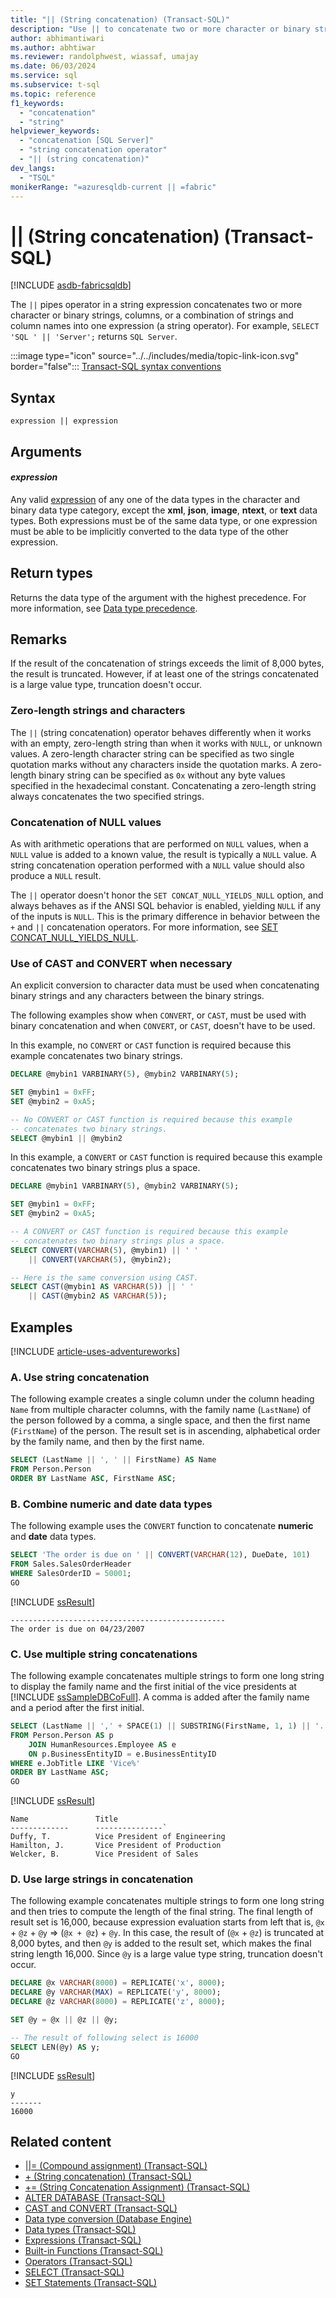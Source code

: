 ```yaml
---
title: "|| (String concatenation) (Transact-SQL)"
description: "Use || to concatenate two or more character or binary strings, columns, or a combination of strings and column names into one expression (a string operator)."
author: abhimantiwari
ms.author: abhtiwar
ms.reviewer: randolphwest, wiassaf, umajay
ms.date: 06/03/2024
ms.service: sql
ms.subservice: t-sql
ms.topic: reference
f1_keywords:
  - "concatenation"
  - "string"
helpviewer_keywords:
  - "concatenation [SQL Server]"
  - "string concatenation operator"
  - "|| (string concatenation)"
dev_langs:
  - "TSQL"
monikerRange: "=azuresqldb-current || =fabric"
---
```


# || (String concatenation) (Transact-SQL)

[!INCLUDE [asdb-fabricsqldb](../../includes/applies-to-version/asdb-fabricsqldb.md)]

The `||` pipes operator in a string expression concatenates two or more character or binary strings, columns, or a combination of strings and column names into one expression (a string operator). For example, `SELECT 'SQL ' || 'Server';` returns `SQL Server`.

:::image type="icon" source="../../includes/media/topic-link-icon.svg" border="false"::: [Transact-SQL syntax conventions](../../t-sql/language-elements/transact-sql-syntax-conventions-transact-sql.md)

## Syntax

```syntaxsql
expression || expression
```

## Arguments

#### *expression*

Any valid [expression](expressions-transact-sql.md) of any one of the data types in the character and binary data type category, except the **xml**, **json**, **image**, **ntext**, or **text** data types. Both expressions must be of the same data type, or one expression must be able to be implicitly converted to the data type of the other expression.

## Return types

Returns the data type of the argument with the highest precedence. For more information, see [Data type precedence](../data-types/data-type-precedence-transact-sql.md).

## Remarks

If the result of the concatenation of strings exceeds the limit of 8,000 bytes, the result is truncated. However, if at least one of the strings concatenated is a large value type, truncation doesn't occur.

### Zero-length strings and characters

The `||` (string concatenation) operator behaves differently when it works with an empty, zero-length string than when it works with `NULL`, or unknown values. A zero-length character string can be specified as two single quotation marks without any characters inside the quotation marks. A zero-length binary string can be specified as `0x` without any byte values specified in the hexadecimal constant. Concatenating a zero-length string always concatenates the two specified strings.

### Concatenation of NULL values

As with arithmetic operations that are performed on `NULL` values, when a `NULL` value is added to a known value, the result is typically a `NULL` value. A string concatenation operation performed with a `NULL` value should also produce a `NULL` result.

The `||` operator doesn't honor the `SET CONCAT_NULL_YIELDS_NULL` option, and always behaves as if the ANSI SQL behavior is enabled, yielding `NULL` if any of the inputs is `NULL`. This is the primary difference in behavior between the `+` and `||` concatenation operators. For more information, see [SET CONCAT_NULL_YIELDS_NULL](../statements/set-concat-null-yields-null-transact-sql.md).

### Use of CAST and CONVERT when necessary

An explicit conversion to character data must be used when concatenating binary strings and any characters between the binary strings.

The following examples show when `CONVERT`, or `CAST`, must be used with binary concatenation and when `CONVERT`, or `CAST`, doesn't have to be used.

In this example, no `CONVERT` or `CAST` function is required because this example concatenates two binary strings.

```sql
DECLARE @mybin1 VARBINARY(5), @mybin2 VARBINARY(5);

SET @mybin1 = 0xFF;
SET @mybin2 = 0xA5;

-- No CONVERT or CAST function is required because this example
-- concatenates two binary strings.
SELECT @mybin1 || @mybin2
```

In this example, a `CONVERT` or `CAST` function is required because this example concatenates two binary strings plus a space.

```sql
DECLARE @mybin1 VARBINARY(5), @mybin2 VARBINARY(5);

SET @mybin1 = 0xFF;
SET @mybin2 = 0xA5;

-- A CONVERT or CAST function is required because this example
-- concatenates two binary strings plus a space.
SELECT CONVERT(VARCHAR(5), @mybin1) || ' '
    || CONVERT(VARCHAR(5), @mybin2);

-- Here is the same conversion using CAST.
SELECT CAST(@mybin1 AS VARCHAR(5)) || ' '
    || CAST(@mybin2 AS VARCHAR(5));
```

## Examples

[!INCLUDE [article-uses-adventureworks](../../includes/article-uses-adventureworks.md)]

### A. Use string concatenation

The following example creates a single column under the column heading `Name` from multiple character columns, with the family name (`LastName`) of the person followed by a comma, a single space, and then the first name (`FirstName`) of the person. The result set is in ascending, alphabetical order by the family name, and then by the first name.

```sql
SELECT (LastName || ', ' || FirstName) AS Name
FROM Person.Person
ORDER BY LastName ASC, FirstName ASC;
```

### B. Combine numeric and date data types

The following example uses the `CONVERT` function to concatenate **numeric** and **date** data types.

```sql
SELECT 'The order is due on ' || CONVERT(VARCHAR(12), DueDate, 101)
FROM Sales.SalesOrderHeader
WHERE SalesOrderID = 50001;
GO
```

[!INCLUDE [ssResult](../../includes/ssresult-md.md)]

```output
------------------------------------------------
The order is due on 04/23/2007
```

### C. Use multiple string concatenations

The following example concatenates multiple strings to form one long string to display the family name and the first initial of the vice presidents at [!INCLUDE [ssSampleDBCoFull](../../includes/sssampledbcofull-md.md)]. A comma is added after the family name and a period after the first initial.

```sql
SELECT (LastName || ',' + SPACE(1) || SUBSTRING(FirstName, 1, 1) || '.') AS Name, e.JobTitle
FROM Person.Person AS p
    JOIN HumanResources.Employee AS e
    ON p.BusinessEntityID = e.BusinessEntityID
WHERE e.JobTitle LIKE 'Vice%'
ORDER BY LastName ASC;
GO
```

[!INCLUDE [ssResult](../../includes/ssresult-md.md)]

```output
Name               Title
-------------      ---------------`
Duffy, T.          Vice President of Engineering
Hamilton, J.       Vice President of Production
Welcker, B.        Vice President of Sales
```

### D. Use large strings in concatenation

The following example concatenates multiple strings to form one long string and then tries to compute the length of the final string. The final length of result set is 16,000, because expression evaluation starts from left that is, `@x` + `@z` + `@y` => (`@x + @z`) + `@y`. In this case, the result of (`@x` + `@z`) is truncated at 8,000 bytes, and then `@y` is added to the result set, which makes the final string length 16,000. Since `@y` is a large value type string, truncation doesn't occur.

```sql
DECLARE @x VARCHAR(8000) = REPLICATE('x', 8000);
DECLARE @y VARCHAR(MAX) = REPLICATE('y', 8000);
DECLARE @z VARCHAR(8000) = REPLICATE('z', 8000);

SET @y = @x || @z || @y;

-- The result of following select is 16000
SELECT LEN(@y) AS y;
GO
```

[!INCLUDE [ssResult](../../includes/ssresult-md.md)]

```output
y
-------
16000
```

## Related content

- [&#124;&#124;= (Compound assignment) (Transact-SQL)](compound-assignment-pipes-transact-sql.md)
- [+ (String concatenation) (Transact-SQL)](string-concatenation-transact-sql.md)
- [+= (String Concatenation Assignment) (Transact-SQL)](string-concatenation-equal-transact-sql.md)
- [ALTER DATABASE (Transact-SQL)](../statements/alter-database-transact-sql.md)
- [CAST and CONVERT (Transact-SQL)](../functions/cast-and-convert-transact-sql.md)
- [Data type conversion (Database Engine)](../data-types/data-type-conversion-database-engine.md)
- [Data types (Transact-SQL)](../data-types/data-types-transact-sql.md)
- [Expressions (Transact-SQL)](expressions-transact-sql.md)
- [Built-in Functions (Transact-SQL)](../functions/functions.md)
- [Operators (Transact-SQL)](operators-transact-sql.md)
- [SELECT (Transact-SQL)](../queries/select-transact-sql.md)
- [SET Statements (Transact-SQL)](../statements/set-statements-transact-sql.md)

